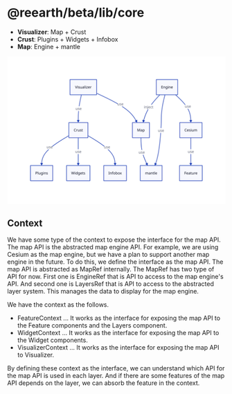 # @reearth/beta/lib/core

- **Visualizer**: Map + Crust
- **Crust**: Plugins + Widgets + Infobox
- **Map**: Engine + mantle

![Architecture](docs/architecture.svg)

## Context

We have some type of the context to expose the interface for the map API. The map API is the abstracted map engine API. For example, we are using Cesium as the map engine, but we have a plan to support another map engine in the future. To do this, we define the interface as the map API. The map API is abstracted as MapRef internally. The MapRef has two type of API for now. First one is EngineRef that is API to access to the map engine's API. And second one is LayersRef that is API to access to the abstracted layer system. This manages the data to display for the map engine.

We have the context as the follows.

- FeatureContext ... It works as the interface for exposing the map API to the Feature components and the Layers component.
- WidgetContext ... It works as the interface for exposing the map API to the Widget components.
- VisualizerContext ... It works as the interface for exposing the map API to Visualizer.

By defining these context as the interface, we can understand which API for the map API is used in each layer. And if there are some features of the map API depends on the layer, we can absorb the feature in the context.
